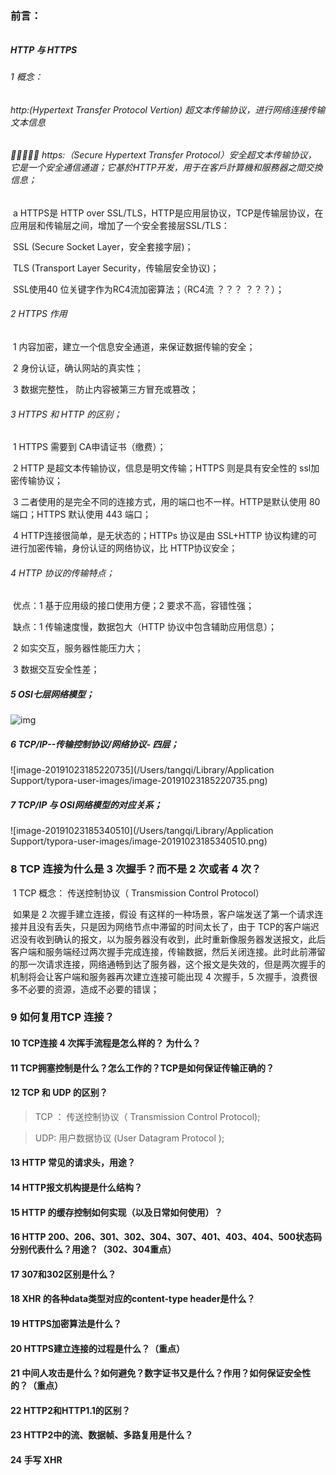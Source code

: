 ### 前言：

######  

##### HTTP 与 HTTPS

######  1 概念：

###### 		http:(Hypertext Transfer Protocol Vertion) 超文本传输协议，进行网络连接传输文本信息

###### 		https:（Secure Hypertext Transfer Protocol）安全超文本传输协议， 它是一个安全通信通道；它基於HTTP开发，用于在客戶計算機和服務器之間交換信息；

​	a 	HTTPS是 HTTP over SSL/TLS，HTTP是应用层协议，TCP是传输层协议，在应用层和传输层之间，增加了一个安全套接层SSL/TLS：

​		SSL (Secure Socket Layer，安全套接字层)；

​		TLS (Transport Layer Security，传输层安全协议)；

​		SSL使用40 位关键字作为RC4流加密算法；（RC4流 ？？？  ？？？）；

###### 2 HTTPS 作用

​			1 内容加密，建立一个信息安全通道，来保证数据传输的安全；

​			2 身份认证，确认网站的真实性；

​			3 数据完整性， 防止内容被第三方冒充或篡改；

###### 3 HTTPS 和 HTTP 的区别；

​			1 HTTPS 需要到 CA申请证书（缴费）；

​			2 HTTP 是超文本传输协议，信息是明文传输；HTTPS 则是具有安全性的 ssl加密传输协议；

​			3 二者使用的是完全不同的连接方式，用的端口也不一样。HTTP是默认使用 80 端口；HTTPS 默认使用 443 端口；

​			4 HTTP连接很简单，是无状态的；HTTPs 协议是由 SSL+HTTP 协议构建的可进行加密传输，身份认证的网络协议，比 HTTP协议安全；

###### 4 HTTP 协议的传输特点；

​		 	优点：1 基于应用级的接口使用方便；2 要求不高，容错性强；

​			 缺点：1 传输速度慢，数据包大（HTTP 协议中包含辅助应用信息）；

​					2 如实交互，服务器性能压力大；

​					3 数据交互安全性差；

#####  5 OSI七层网络模型；

![img](https://upload-images.jianshu.io/upload_images/6186031-106bc19607c54927.png?imageMogr2/auto-orient/strip|imageView2/2/w/960/format/webp)



#####  6 TCP/IP--传输控制协议/网络协议- 四层；

![image-20191023185220735](/Users/tangqi/Library/Application Support/typora-user-images/image-20191023185220735.png)

#####  7 TCP/IP 与 OSI网络模型的对应关系；

![image-20191023185340510](/Users/tangqi/Library/Application Support/typora-user-images/image-20191023185340510.png)



### 8 TCP 连接为什么是 3 次握手？而不是 2 次或者 4 次？

​			1  TCP 概念： 传送控制协议（ Transmission Control Protocol）

​			如果是 2 次握手建立连接，假设 有这样的一种场景，客户端发送了第一个请求连接并且没有丢失，只是因为网络节点中滞留的时间太长了，由于 TCP的客户端迟迟没有收到确认的报文，以为服务器没有收到，此时重新像服务器发送报文，此后客户端和服务端经过两次握手完成连接，传输数据，然后关闭连接。此时此前滞留的那一次请求连接，网络通畅到达了服务器，这个报文是失效的，但是两次握手的机制将会让客户端和服务器再次建立连接可能出现 4 次握手，5 次握手，浪费很多不必要的资源，造成不必要的错误；

###  9 如何复用TCP 连接？

> 

#### 10 TCP连接 4 次挥手流程是怎么样的？ 为什么？

#### 11 TCP拥塞控制是什么？怎么工作的？TCP是如何保证传输正确的？

#### 12 TCP 和 UDP 的区别？

> TCP ： 传送控制协议（ Transmission Control Protocol);

> UDP:  用户数据协议 (User Datagram Protocol );
>
> 

#### 13 HTTP 常见的请求头，用途？

#### 14 HTTP报文机构提是什么结构？

#### 15 HTTP 的缓存控制如何实现（以及日常如何使用）？

#### 16 HTTP 200、206、**301、302、304**、307、401、403、404、500状态码分别代表什么？用途？**（302、304重点**）

#### 17 307和302区别是什么？

#### 18 XHR 的各种data类型对应的content-type header是什么？

#### 19 HTTPS加密算法是什么？

#### 20 HTTPS建立连接的过程是什么？**（重点）**

#### 21 中间人攻击是什么？如何避免？数字证书又是什么？作用？如何保证安全性的？**（重点）**

#### 22 HTTP2和HTTP1.1的区别？

#### 23 HTTP2中的流、数据帧、多路复用是什么？

#### 24 手写 XHR 